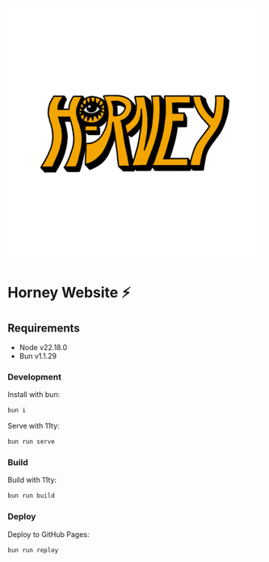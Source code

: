 ![image](/images/yellow.png)

# Horney Website ⚡️

## Requirements
- Node v22.18.0
- Bun v1.1.29

### Development
Install with bun:
```sh
bun i
```

Serve with 11ty:
```sh
bun run serve
```

### Build
Build with 11ty:
```sh
bun run build
```

### Deploy
Deploy to GitHub Pages:
```sh
bun run reploy
```
